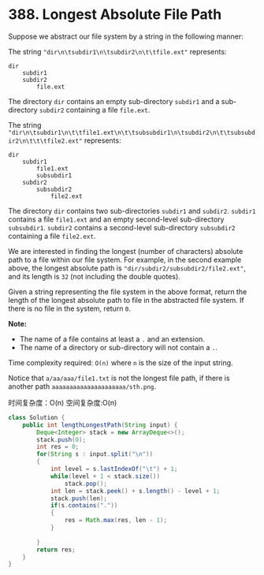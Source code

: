 # 388. Longest Absolute File Path

Suppose we abstract our file system by a string in the following manner:

The string `"dir\n\tsubdir1\n\tsubdir2\n\t\tfile.ext"` represents:

```text
dir
    subdir1
    subdir2
        file.ext
```

The directory `dir` contains an empty sub-directory `subdir1` and a sub-directory `subdir2` containing a file `file.ext`.

The string `"dir\n\tsubdir1\n\t\tfile1.ext\n\t\tsubsubdir1\n\tsubdir2\n\t\tsubsubdir2\n\t\t\tfile2.ext"` represents:

```text
dir
    subdir1
        file1.ext
        subsubdir1
    subdir2
        subsubdir2
            file2.ext
```

The directory `dir` contains two sub-directories `subdir1` and `subdir2`. `subdir1` contains a file `file1.ext` and an empty second-level sub-directory `subsubdir1`. `subdir2` contains a second-level sub-directory `subsubdir2` containing a file `file2.ext`.

We are interested in finding the longest \(number of characters\) absolute path to a file within our file system. For example, in the second example above, the longest absolute path is `"dir/subdir2/subsubdir2/file2.ext"`, and its length is `32` \(not including the double quotes\).

Given a string representing the file system in the above format, return the length of the longest absolute path to file in the abstracted file system. If there is no file in the system, return `0`.

**Note:**  


* The name of a file contains at least a `.` and an extension.
* The name of a directory or sub-directory will not contain a `.`.

Time complexity required: `O(n)` where `n` is the size of the input string.

Notice that `a/aa/aaa/file1.txt` is not the longest file path, if there is another path `aaaaaaaaaaaaaaaaaaaaa/sth.png`.



时间复杂度：O\(n\) 空间复杂度:O\(n\)

```java
class Solution {
    public int lengthLongestPath(String input) {
        Deque<Integer> stack = new ArrayDeque<>();
        stack.push(0);
        int res = 0;
        for(String s : input.split("\n"))
        {
            int level = s.lastIndexOf("\t") + 1;
            while(level + 1 < stack.size())
                stack.pop();
            int len = stack.peek() + s.length() - level + 1;
            stack.push(len);
            if(s.contains("."))
            {
                res = Math.max(res, len - 1);
            }
            
        }
        return res;
    }
}
```

